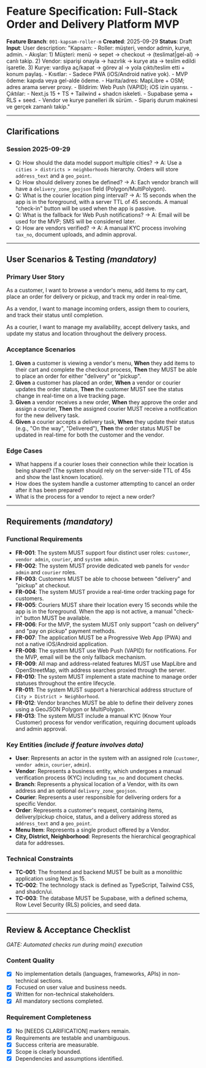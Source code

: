 # Feature Specification: Full-Stack Order and Delivery Platform MVP

**Feature Branch**: `001-kapsam-roller-m`
**Created**: 2025-09-29
**Status**: Draft
**Input**: User description: "Kapsam: - Roller: müşteri, vendor admin, kurye, admin. - Akışlar: 1) Müşteri: menü → sepet → checkout → (teslimat|gel-al) → canlı takip. 2) Vendor: siparişi onayla → hazırlık → kurye ata → teslim edildi işaretle. 3) Kurye: vardiya aç/kapat → görev al → yola çıktı/teslim etti + konum paylaş. - Kısıtlar: - Sadece PWA (iOS/Android native yok). - MVP ödeme: kapıda veya gel-alde ödeme. - Harita/adres: MapLibre + OSM; adres arama server proxy. - Bildirim: Web Push (VAPID); iOS izin uyarısı. - Çıktılar: - Next.js 15 + TS + Tailwind + shadcn iskeleti. - Supabase şema + RLS + seed. - Vendor ve kurye panelleri ilk sürüm. - Sipariş durum makinesi ve gerçek zamanlı takip."

---

## Clarifications

### Session 2025-09-29
- Q: How should the data model support multiple cities? → A: Use a `cities > districts > neighborhoods` hierarchy. Orders will store `address_text` and a `geo_point`.
- Q: How should delivery zones be defined? → A: Each vendor branch will have a `delivery_zone_geojson` field (Polygon/MultiPolygon).
- Q: What is the courier location ping interval? → A: 15 seconds when the app is in the foreground, with a server TTL of 45 seconds. A manual "check-in" button will be used when the app is passive.
- Q: What is the fallback for Web Push notifications? → A: Email will be used for the MVP; SMS will be considered later.
- Q: How are vendors verified? → A: A manual KYC process involving `tax_no`, document uploads, and admin approval.

---

## User Scenarios & Testing *(mandatory)*

### Primary User Story
As a customer, I want to browse a vendor's menu, add items to my cart, place an order for delivery or pickup, and track my order in real-time.

As a vendor, I want to manage incoming orders, assign them to couriers, and track their status until completion.

As a courier, I want to manage my availability, accept delivery tasks, and update my status and location throughout the delivery process.

### Acceptance Scenarios
1.  **Given** a customer is viewing a vendor's menu, **When** they add items to their cart and complete the checkout process, **Then** they MUST be able to place an order for either "delivery" or "pickup".
2.  **Given** a customer has placed an order, **When** a vendor or courier updates the order status, **Then** the customer MUST see the status change in real-time on a live tracking page.
3.  **Given** a vendor receives a new order, **When** they approve the order and assign a courier, **Then** the assigned courier MUST receive a notification for the new delivery task.
4.  **Given** a courier accepts a delivery task, **When** they update their status (e.g., "On the way", "Delivered"), **Then** the order status MUST be updated in real-time for both the customer and the vendor.

### Edge Cases
- What happens if a courier loses their connection while their location is being shared? (The system should rely on the server-side TTL of 45s and show the last known location).
- How does the system handle a customer attempting to cancel an order after it has been prepared?
- What is the process for a vendor to reject a new order?

---

## Requirements *(mandatory)*

### Functional Requirements
- **FR-001**: The system MUST support four distinct user roles: `customer`, `vendor admin`, `courier`, and `system admin`.
- **FR-002**: The system MUST provide dedicated web panels for `vendor admin` and `courier` roles.
- **FR-003**: Customers MUST be able to choose between "delivery" and "pickup" at checkout.
- **FR-004**: The system MUST provide a real-time order tracking page for customers.
- **FR-005**: Couriers MUST share their location every 15 seconds while the app is in the foreground. When the app is not active, a manual "check-in" button MUST be available.
- **FR-006**: For the MVP, the system MUST only support "cash on delivery" and "pay on pickup" payment methods.
- **FR-007**: The application MUST be a Progressive Web App (PWA) and not a native iOS/Android application.
- **FR-008**: The system MUST use Web Push (VAPID) for notifications. For the MVP, email will be the only fallback mechanism.
- **FR-009**: All map and address-related features MUST use MapLibre and OpenStreetMap, with address searches proxied through the server.
- **FR-010**: The system MUST implement a state machine to manage order statuses throughout the entire lifecycle.
- **FR-011**: The system MUST support a hierarchical address structure of `City > District > Neighborhood`.
- **FR-012**: Vendor branches MUST be able to define their delivery zones using a GeoJSON Polygon or MultiPolygon.
- **FR-013**: The system MUST include a manual KYC (Know Your Customer) process for vendor verification, requiring document uploads and admin approval.

### Key Entities *(include if feature involves data)*
- **User**: Represents an actor in the system with an assigned role (`customer`, `vendor admin`, `courier`, `admin`).
- **Vendor**: Represents a business entity, which undergoes a manual verification process (KYC) including `tax_no` and document checks.
- **Branch**: Represents a physical location of a Vendor, with its own address and an optional `delivery_zone_geojson`.
- **Courier**: Represents a user responsible for delivering orders for a specific Vendor.
- **Order**: Represents a customer's request, containing items, delivery/pickup choice, status, and a delivery address stored as `address_text` and a `geo_point`.
- **Menu Item**: Represents a single product offered by a Vendor.
- **City, District, Neighborhood**: Represents the hierarchical geographical data for addresses.

### Technical Constraints
- **TC-001**: The frontend and backend MUST be built as a monolithic application using Next.js 15.
- **TC-002**: The technology stack is defined as TypeScript, Tailwind CSS, and shadcn/ui.
- **TC-003**: The database MUST be Supabase, with a defined schema, Row Level Security (RLS) policies, and seed data.

---

## Review & Acceptance Checklist
*GATE: Automated checks run during main() execution*

### Content Quality
- [X] No implementation details (languages, frameworks, APIs) in non-technical sections.
- [X] Focused on user value and business needs.
- [X] Written for non-technical stakeholders.
- [X] All mandatory sections completed.

### Requirement Completeness
- [X] No [NEEDS CLARIFICATION] markers remain.
- [X] Requirements are testable and unambiguous.
- [X] Success criteria are measurable.
- [X] Scope is clearly bounded.
- [X] Dependencies and assumptions identified.
